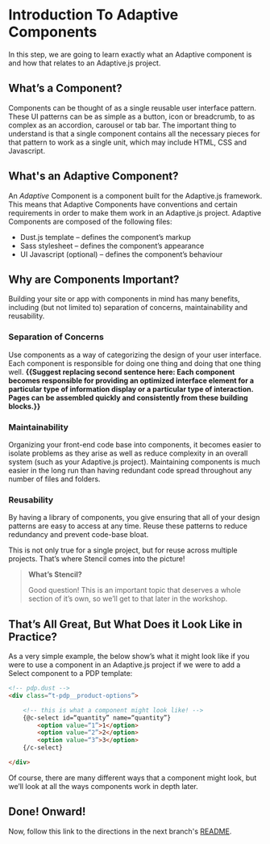 # Introduction To Adaptive Components

In this step, we are going to learn exactly what an Adaptive component is and how that relates to an Adaptive.js project.

## What’s a Component?

Components can be thought of as a single reusable user interface pattern. These UI patterns can be as simple as a button, icon or breadcrumb, to as complex as an accordion, carousel or tab bar. The important thing to understand is that a single component contains all the necessary pieces for that pattern to work as a single unit, which may include HTML, CSS and Javascript.

## What's an Adaptive Component?

An *Adaptive* Component is a component built for the Adaptive.js framework. This means that Adaptive Components have conventions and certain requirements in order to make them work in an Adaptive.js project. Adaptive Components are composed of the following files:

* Dust.js template – defines the component’s markup
* Sass stylesheet – defines the component’s appearance
* UI Javascript (optional) – defines the component’s behaviour


## Why are Components Important?

Building your site or app with components in mind has many benefits, including (but not limited to) separation of concerns, maintainability and reusability.

### Separation of Concerns

Use components as a way of categorizing the design of your user interface. Each component is responsible for doing one thing and doing that one thing well. **{{Suggest replacing second sentence here: Each component becomes responsible for providing an optimized interface element for a particular type of information display or a particular type of interaction. Pages can be assembled quickly and consistently from these building blocks.}}**

### Maintainability

Organizing your front-end code base into components, it becomes easier to isolate problems as they arise as well as reduce complexity in an overall system (such as your Adaptive.js project). Maintaining components is much easier in the long run than having redundant code spread throughout any number of files and folders.

### Reusability

By having a library of components, you give ensuring that all of your design patterns are easy to access at any time. Reuse these patterns to reduce redundancy and prevent code-base bloat.

This is not only true for a single project, but for reuse across multiple projects. That’s where Stencil comes into the picture!

> **What’s Stencil?**
>
> Good question! This is an important topic that deserves a whole section of it’s own, so we’ll get to that later in the workshop.


## That’s All Great, But What Does it Look Like in Practice?

As a very simple example, the below show’s what it might look like if you were to use a component in an Adaptive.js project if we were to add a Select component to a PDP template:

```html
<!-- pdp.dust -->
<div class=“t-pdp__product-options”>

    <!-- this is what a component might look like! -->
    {@c-select id=“quantity” name=“quantity”}
        <option value=“1”>1</option>
        <option value=“2”>2</option>
        <option value=“3”>3</option>
    {/c-select}

</div>
```

Of course, there are many different ways that a component might look, but we’ll look at all the ways components work in depth later.


## Done! Onward!

Now, follow this link to the directions in the next branch's [README](https://github.com/mobify/workshop--adaptivejs-components/blob/intro-2-stencil/README.md).
